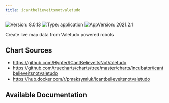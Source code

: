 ```yaml
---
title: icantbelieveitsnotvaletudo
---
```


![Version: 8.0.13](https://img.shields.io/badge/Version-8.0.13-informational?style=flat-square) ![Type: application](https://img.shields.io/badge/Type-application-informational?style=flat-square) ![AppVersion: 2021.2.1](https://img.shields.io/badge/AppVersion-2021.2.1-informational?style=flat-square)

Create live map data from Valetudo powered robots

## Chart Sources

- https://github.com/Hypfer/ICantBelieveItsNotValetudo
- https://github.com/truecharts/charts/tree/master/charts/incubator/icantbelieveitsnotvaletudo
- https://hub.docker.com/r/pmaksymiuk/icantbelieveitsnotvaletudo

## Available Documentation

